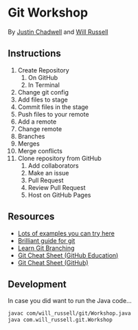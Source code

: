 # Git Workshop
By [Justin Chadwell](https://github.com/jedevc) and [Will Russell](https://github.com/wrussell1999)

## Instructions

1. Create Repository
    1. On GitHub
    2. In Terminal
2. Change git config
3. Add files to stage
4. Commit files in the stage
5. Push files to your remote
6. Add a remote
7. Change remote
8. Branches
9. Merges
10. Merge conflicts
11. Clone repository from GitHub
    1. Add collaborators
    2. Make an issue
    3. Pull Request
    4. Review Pull Request 
    5. Host on GitHub Pages

## Resources

- [Lots of examples you can try here](https://lab.github.com/)
- [Brilliant guide for git](https://rogerdudler.github.io/git-guide/)
- [Learn Git Branching](https://learngitbranching.js.org/)
- [Git Cheat Sheet (GitHub Education)](https://education.github.com/git-cheat-sheet-education.pdf)
- [Git Cheat Sheet (GitHub)](https://github.github.com/training-kit/downloads/github-git-cheat-sheet.pdf)

## Development

In case you did want to run the Java code...

```bash
javac com/will_russell/git/Workshop.java
java com.will_russell.git.Workshop
```
